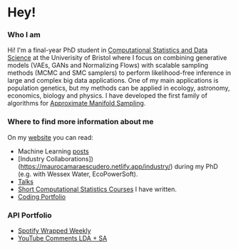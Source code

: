 # Hey!
### Who I am
Hi! I'm a final-year PhD student in [Computational Statistics and Data Science](https://compass.blogs.bristol.ac.uk/students/mauro-camara-escudero/) at the Univerisity of Bristol where I focus on combining generative models (VAEs, GANs and Normalizing Flows) with scalable sampling methods (MCMC and SMC samplers) to perform likelihood-free inference in large and complex big data applications. One of my main applications is population genetics, but my methods can be applied in ecology, astronomy, economics, biology and physics. I have developed the first family of algorithms for [Approximate Manifold Sampling](https://maurocamaraescudero.netlify.app/talk/bayescomp2023/).

### Where to find more information about me
On my [website](https://maurocamaraescudero.netlify.app/) you can read:
- Machine Learning [posts](https://maurocamaraescudero.netlify.app/post/)
- [Industry Collaborations])(https://maurocamaraescudero.netlify.app/industry/) during my PhD (e.g. with Wessex Water, EcoPowerSoft).
- [Talks](https://maurocamaraescudero.netlify.app/#talk)
- [Short Computational Statistics Courses](https://maurocamaraescudero.netlify.app/ramblings/) I have written.
- [Coding Portfolio](https://maurocamaraescudero.netlify.app/#projects)

### API Portfolio
- [Spotify Wrapped Weekly](https://maurocamaraescudero.netlify.app/project/spotify_mood_ring/)
- [YouTube Comments LDA + SA](https://maurocamaraescudero.netlify.app/project/breaking_italy/)

<!--
**MauroCE/mauroce** is a ✨ _special_ ✨ repository because its `README.md` (this file) appears on your GitHub profile.

Here are some ideas to get you started:

- 🔭 I’m currently working on ...
- 🌱 I’m currently learning ...
- 👯 I’m looking to collaborate on ...
- 🤔 I’m looking for help with ...
- 💬 Ask me about ...
- 📫 How to reach me: ...
- 😄 Pronouns: ...
- ⚡ Fun fact: ...
-->
